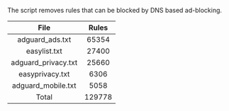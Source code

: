 The script removes rules that can be blocked by DNS based ad-blocking.


| File | Rules |
|:----:|:-----:|
| adguard_ads.txt | 65354 |
| easylist.txt | 27400 |
| adguard_privacy.txt | 25660 |
| easyprivacy.txt | 6306 |
| adguard_mobile.txt | 5058 |
| Total | 129778 |